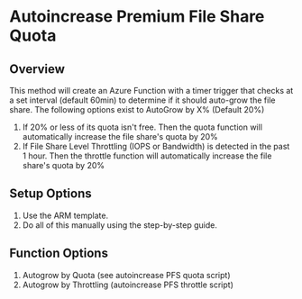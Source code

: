 # Autoincrease Premium File Share Quota

## Overview
This method will create an Azure Function with a timer trigger that checks at a set interval (default 60min) to determine if it should auto-grow the file share.
The following options exist to AutoGrow by X% (Default 20%)
1. If 20% or less of its quota isn't free. Then the quota function will automatically increase the file share's quota by 20%
2. If File Share Level Throttling (IOPS or Bandwidth) is detected in the past 1 hour. Then the throttle function will automatically increase the file share's quota by 20%
## Setup Options
1. Use the ARM template.
2. Do all of this manually using the step-by-step guide.
## Function Options
1. Autogrow by Quota (see autoincrease PFS quota script)
1. Autogrow by Throttling (autoincrease PFS throttle script)
